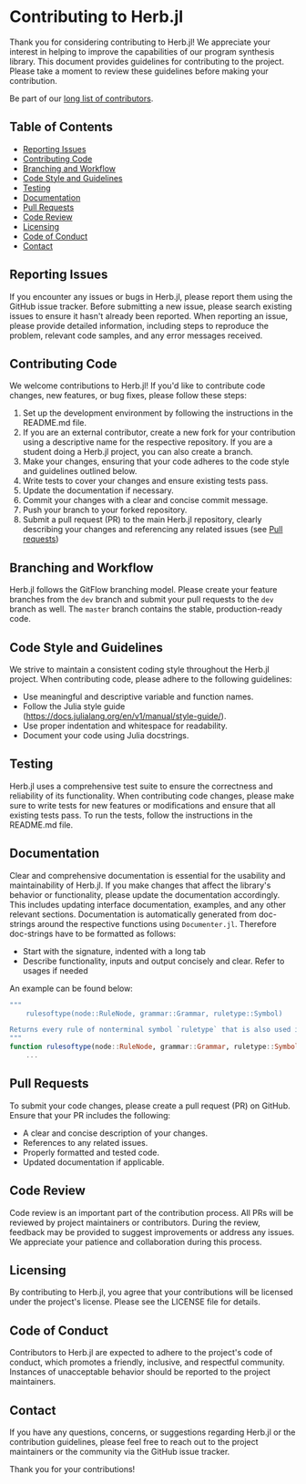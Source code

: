 # Contributing to Herb.jl

Thank you for considering contributing to Herb.jl! We appreciate your interest in helping to improve the capabilities of our program synthesis library. This document provides guidelines for contributing to the project. Please take a moment to review these guidelines before making your contribution.

Be part of our [long list of contributors](./CONTRIBUTORS.md).

## Table of Contents

- [Reporting Issues](#reporting-issues)
- [Contributing Code](#contributing-code)
- [Branching and Workflow](#branching-and-workflow)
- [Code Style and Guidelines](#code-style-and-guidelines)
- [Testing](#testing)
- [Documentation](#documentation)
- [Pull Requests](#pull-requests)
- [Code Review](#code-review)
- [Licensing](#licensing)
- [Code of Conduct](#code-of-conduct)
- [Contact](#contact)

## Reporting Issues

If you encounter any issues or bugs in Herb.jl, please report them using the GitHub issue tracker. Before submitting a new issue, please search existing issues to ensure it hasn't already been reported. When reporting an issue, please provide detailed information, including steps to reproduce the problem, relevant code samples, and any error messages received.

## Contributing Code

We welcome contributions to Herb.jl! If you'd like to contribute code changes, new features, or bug fixes, please follow these steps:

1. Set up the development environment by following the instructions in the README.md file.
2. If you are an external contributor, create a new fork for your contribution using a descriptive name for the respective repository. 
If you are a student doing a Herb.jl project, you can also create a branch.
3. Make your changes, ensuring that your code adheres to the code style and guidelines outlined below.
4. Write tests to cover your changes and ensure existing tests pass.
5. Update the documentation if necessary.
6. Commit your changes with a clear and concise commit message.
7. Push your branch to your forked repository.
8. Submit a pull request (PR) to the main Herb.jl repository, clearly describing your changes and referencing any related issues (see [Pull requests](#pull-requests))

## Branching and Workflow

Herb.jl follows the GitFlow branching model. Please create your feature branches from the `dev` branch and submit your pull requests to the `dev` branch as well. The `master` branch contains the stable, production-ready code.

## Code Style and Guidelines

We strive to maintain a consistent coding style throughout the Herb.jl project. When contributing code, please adhere to the following guidelines:

- Use meaningful and descriptive variable and function names.
- Follow the Julia style guide (https://docs.julialang.org/en/v1/manual/style-guide/).
- Use proper indentation and whitespace for readability.
- Document your code using Julia docstrings.

## Testing

Herb.jl uses a comprehensive test suite to ensure the correctness and reliability of its functionality. When contributing code changes, please make sure to write tests for new features or modifications and ensure that all existing tests pass. To run the tests, follow the instructions in the README.md file.

## Documentation

Clear and comprehensive documentation is essential for the usability and maintainability of Herb.jl. If you make changes that affect the library's behavior or functionality, please update the documentation accordingly. This includes updating interface documentation, examples, and any other relevant sections. Documentation is automatically generated from doc-strings around the respective functions using `Documenter.jl`. Therefore doc-strings have to be formatted as follows:

- Start with the signature, indented with a long tab
- Describe functionality, inputs and output concisely and clear. Refer to usages if needed

An example can be found below:

```julia
"""
	rulesoftype(node::RuleNode, grammar::Grammar, ruletype::Symbol)

Returns every rule of nonterminal symbol `ruletype` that is also used in the [`AbstractRuleNode`](@ref) tree.
"""
function rulesoftype(node::RuleNode, grammar::Grammar, ruletype::Symbol)
	...
```

## Pull Requests

To submit your code changes, please create a pull request (PR) on GitHub. Ensure that your PR includes the following:

- A clear and concise description of your changes.
- References to any related issues.
- Properly formatted and tested code.
- Updated documentation if applicable.

## Code Review

Code review is an important part of the contribution process. All PRs will be reviewed by project maintainers or contributors. During the review, feedback may be provided to suggest improvements or address any issues. We appreciate your patience and collaboration during this process.

## Licensing

By contributing to Herb.jl, you agree that your contributions will be licensed under the project's license. Please see the LICENSE file for details.

## Code of Conduct

Contributors to Herb.jl are expected to adhere to the project's code of conduct, which promotes a friendly, inclusive, and respectful community. Instances of unacceptable behavior should be reported to the project maintainers.

## Contact

If you have any questions, concerns, or suggestions regarding Herb.jl or the contribution guidelines, please feel free to reach out to the project maintainers or the community via the GitHub issue tracker.

Thank you for your contributions!
